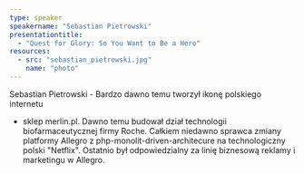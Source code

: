 ```yaml
---
type: speaker
speakername: "Sebastian Pietrowski"
presentationtitle:
  - "Quest for Glory: So You Want to Be a Hero"
resources:
  - src: "sebastian_pietrowski.jpg"
    name: "photo"
---
```

Sebastian Pietrowski - Bardzo dawno temu tworzył ikonę polskiego internetu
- sklep merlin.pl. Dawno temu budował dział technologii biofarmaceutycznej
firmy Roche. Całkiem niedawno sprawca zmiany platformy Allegro z
php-monolit-driven-architecure na technologiczny polski "Netflix".
Ostatnio był odpowiedzialny za linię biznesową reklamy i marketingu w Allegro.
